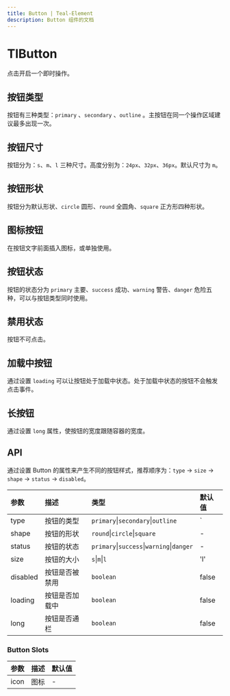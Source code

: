 ```yaml
---
title: Button | Teal-Element
description: Button 组件的文档
---
```


# TlButton

点击开启一个即时操作。

## 按钮类型

按钮有三种类型：`primary` 、`secondary` 、`outline` 。主按钮在同一个操作区域建议最多出现一次。

<preview path="../demo/button/basic.vue" placeholder="place input" title="基础用法" description="Button 组件的基础用法"></preview>

## 按钮尺寸

按钮分为：`s`、`m`、`l` 三种尺寸。高度分别为：`24px`、`32px`、`36px`。默认尺寸为 `m`。

<preview path="../demo/button/size.vue" placeholder="place input" title="基础用法" description="Button 组件的基础用法"></preview>

## 按钮形状

按钮分为默认形状、`circle` 圆形、`round` 全圆角、`square` 正方形四种形状。

<preview path="../demo/button/shape.vue" placeholder="place input" title="基础用法" description="Button 组件的基础用法"></preview>

## 图标按钮

在按钮文字前面插入图标，或单独使用。

<preview path="../demo/button/icon.vue" placeholder="place input" title="基础用法" description="Button 组件的基础用法"></preview>

## 按钮状态

按钮的状态分为 `primary` 主要、`success` 成功、`warning` 警告、`danger` 危险五种，可以与按钮类型同时使用。

<preview path="../demo/button/status.vue" placeholder="place input" title="基础用法" description="Button 组件的基础用法"></preview>

## 禁用状态

按钮不可点击。

<preview path="../demo/button/disabled.vue" placeholder="place input" title="基础用法" description="Button 组件的基础用法"></preview>

## 加载中按钮

通过设置 `loading` 可以让按钮处于加载中状态。处于加载中状态的按钮不会触发点击事件。

<preview path="../demo/button/loading.vue" placeholder="place input" title="基础用法" description="Button 组件的基础用法"></preview>

## 长按钮

通过设置 `long` 属性，使按钮的宽度跟随容器的宽度。

<preview path="../demo/button/long.vue" placeholder="place input" title="基础用法" description="Button 组件的基础用法"></preview>

## API

通过设置 Button 的属性来产生不同的按钮样式，推荐顺序为：`type` -> `size` -> `shape` -> `status` -> `disabled`。

| 参数     | 描述           | 类型                                      | 默认值 |
| :------- | :------------- | :---------------------------------------- | :----- |
| type     | 按钮的类型     | `primary`\|`secondary`\|`outline`         | \`     |
| shape    | 按钮的形状     | `round`\|`circle`\|`square`               | -      |
| status   | 按钮的状态     | `primary`\|`success`\|`warning`\|`danger` | -      |
| size     | 按钮的大小     | `s`\|`m`\|`l`                             | 'l'    |
| disabled | 按钮是否被禁用 | `boolean`                                 | false  |
| loading  | 按钮是否加载中 | `boolean`                                 | false  |
| long     | 按钮是否通栏   | `boolean`                                 | false  |

### Button Slots

| 参数 | 描述 | 默认值 |
| :--- | :--- | :----- |
| icon | 图标 | -      |
